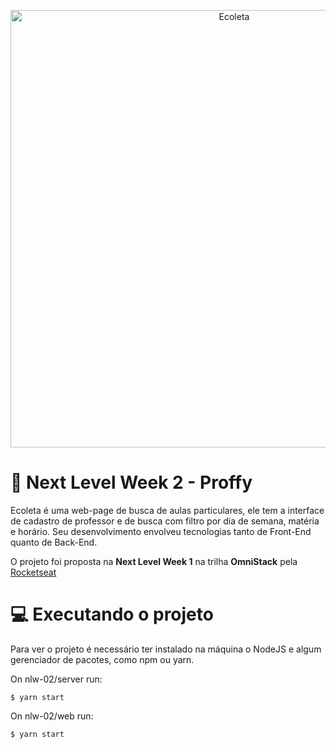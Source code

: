 <p align="center">
<img src="https://github.com/rocketseat-education/nlw-02-omnistack/raw/master/.github/proffy.png" alt="Ecoleta" width="700" >
</p>



# :rocket: Next Level Week 2 - Proffy

<p>
Ecoleta é uma web-page de busca de aulas particulares, ele tem a interface de cadastro de professor e de busca com filtro por dia de semana, matéria e horário. Seu desenvolvimento envolveu tecnologias tanto de Front-End quanto de Back-End.
  
 O projeto foi proposta na <b>Next Level Week 1</b> na trilha <b>OmniStack</b> pela [Rocketseat](https://github.com/Rocketseat)
</p>

# :computer:	Executando o projeto

Para ver o projeto é necessário ter instalado na máquina o NodeJS e algum gerenciador de pacotes, como npm ou yarn. 

On nlw-02/server run:

```
$ yarn start
```

On nlw-02/web run:
```
$ yarn start
```
